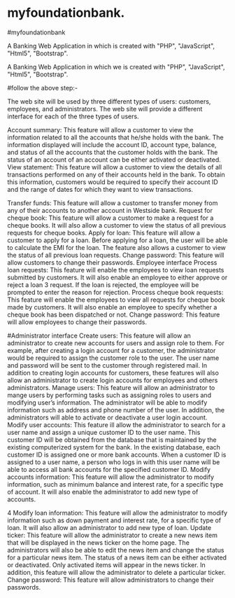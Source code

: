
# myfoundationbank.

#myfoundationbank


A Banking Web Application in which is created with "PHP", "JavaScript", "Html5", "Bootstrap".


A Banking Web Application in which we is created with "PHP", "JavaScript", "Html5", "Bootstrap".

#follow the above step:-


The web site will be used by three different types of users: customers,
employees, and administrators.  The web site will provide a different
interface for each of the three types of users.

Account summary: This feature will allow a customer to view the
information related to all the accounts that he/she holds with the bank.
The information displayed will include the account ID, account type,
balance, and status of all the accounts that the customer holds with the
bank. The status of an account of an account can be either activated or
deactivated.
View statement:  This feature will allow a customer to view the details
of all transactions performed on any of their accounts held in the bank.
To obtain this information, customers would be required to specify their
account ID and the range of dates for which they want to view
transactions.

Transfer funds:  This feature will allow a customer to transfer money
from any of their accounts to another account in Westside bank.
Request for cheque book: This feature will allow a customer to make a
request for a cheque books. It will also allow a customer to view the
status of all previous requests for cheque books.
Apply for loan:  This feature will allow a customer to apply for a loan.
Before applying for a loan, the user will be able to calculate the EMI
for the loan. The feature also allows a customer to view the status of
all previous loan requests.
Change password: This feature will allow customers to change their
passwords.
Employee interface
Process loan requests: This feature will enable the employees to view
loan requests submitted by customers.  It will also enable an employee
to either approve or reject a loan
3
request.  If the loan is rejected, the employee will be prompted to
enter the reason for rejection.
Process cheque book requests: This feature will enable the employees to
view all requests for cheque book made by customers. It will also enable
an employee to specify whether a cheque book has been dispatched or not.
Change password: This feature will allow employees to change their
passwords.

#Administrator interface
Create users: This feature will allow an administrator to create new
accounts for users and assign role to them.  For example, after creating
a login account for a customer, the administrator would be required to
assign the customer role to the user. The user name and password will be
sent to the customer through registered mail. In addition to creating
login accounts for customers, these features will also allow an
administrator to create login accounts for employees and others
administrators.
Manage users:  This feature will allow an administrator to mange users
by performing tasks such as assigning roles to users and modifying
user’s information.  The administrator will be able to modify
information such as address and phone number of the user. In addition,
the administrators will able to activate or deactivate a user login
account.
Modify user accounts: This feature ill allow the administrator to search
for a user name and assign a unique customer ID to the user name. This
customer ID will be obtained from the database that is maintained by the
existing computerized system for the bank.  In the existing database,
each customer ID is assigned one or more bank accounts. When a customer
ID is assigned to a user name, a person who logs in with this user name
will be able to access all bank accounts for the specified customer ID.
Modify accounts information: This feature will allow the administrator
to modify information, such as minimum balance and interest rate, for a
specific type of account. It will also enable the administrator to add
new type of accounts.

4
Modify loan information: This feature will allow the administrator to
modify information such as down payment and interest rate, for a
specific type of loan. It will also allow an administrator to add new
type of loan.
Update ticker: This feature will allow the administrator to create a new
news item that will be displayed in the news ticker on the home page.
The administrators will also be able to edit the news item and change
the status for a particular news item.  The status of a news item can be
either activated or deactivated. Only activated items will appear in the
news ticker. In addition, this feature will allow the administrator to
delete a particular ticker.
Change password: This feature will allow administrators to change their
passwords.


